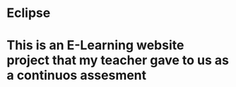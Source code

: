 # Eclipse
# This is an E-Learning website project that my teacher gave to us as a continuos assesment
